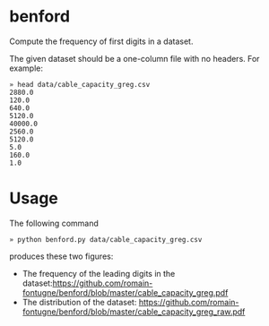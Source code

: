 # benford

Compute the frequency of first digits in a dataset.

The given dataset should be a one-column file with no headers. For example:
```
» head data/cable_capacity_greg.csv
2880.0
120.0
640.0
5120.0
40000.0
2560.0
5120.0
5.0
160.0
1.0
```

# Usage
The following command

```
» python benford.py data/cable_capacity_greg.csv
```
produces these two figures:
- The frequency of the leading digits in the dataset:https://github.com/romain-fontugne/benford/blob/master/cable_capacity_greg.pdf
- The distribution of the dataset: https://github.com/romain-fontugne/benford/blob/master/cable_capacity_greg_raw.pdf
